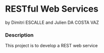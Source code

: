 # RESTful Web Services
by
Dimitri ESCALLE and Julien DA COSTA VAZ

### Description
This project is to develop a REST web service
